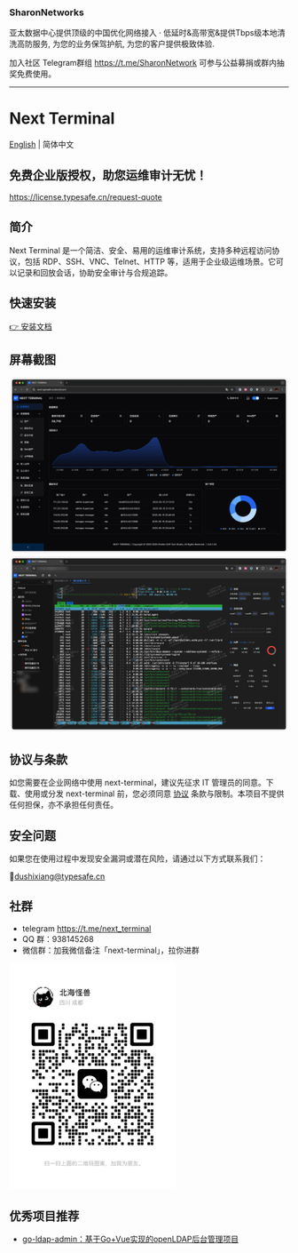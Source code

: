 ### SharonNetworks

亚太数据中心提供顶级的中国优化网络接入 · 低延时&高带宽&提供Tbps级本地清洗高防服务, 为您的业务保驾护航, 为您的客户提供极致体验.

加入社区 Telegram群组 https://t.me/SharonNetwork 可参与公益募捐或群内抽奖免费使用。

---

# Next Terminal

[English](./README.md) | 简体中文


## 免费企业版授权，助您运维审计无忧！

https://license.typesafe.cn/request-quote

## 简介

Next Terminal 是一个简洁、安全、易用的运维审计系统，支持多种远程访问协议，包括 RDP、SSH、VNC、Telnet、HTTP 等，适用于企业级运维场景。它可以记录和回放会话，协助安全审计与合规追踪。

## 快速安装

[👉 安装文档](https://docs.next-terminal.typesafe.cn)

## 屏幕截图

![](screenshots/zh/dashboard.png)
![](screenshots/zh/access.png)

## 协议与条款

如您需要在企业网络中使用 next-terminal，建议先征求 IT 管理员的同意。下载、使用或分发 next-terminal 前，您必须同意 [协议](./LICENSE) 条款与限制。本项目不提供任何担保，亦不承担任何责任。


## 安全问题

如果您在使用过程中发现安全漏洞或潜在风险，请通过以下方式联系我们：

📧dushixiang@typesafe.cn

## 社群
- telegram https://t.me/next_terminal
- QQ 群：938145268
- 微信群：加我微信备注「next-terminal」，拉你进群
  
<img src="screenshots/zh/wx1.png" width="300" height="auto"/>

## 优秀项目推荐

- [go-ldap-admin：基于Go+Vue实现的openLDAP后台管理项目](https://github.com/eryajf/go-ldap-admin)